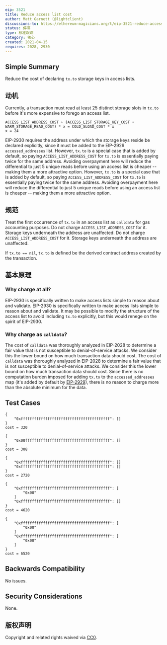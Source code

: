 ```yaml
---
eip: 3521
title: Reduce access list cost
author: Matt Garnett (@lightclient)
discussions-to: https://ethereum-magicians.org/t/eip-3521-reduce-access-list-cost/6072
status: 停滞
type: 标准跟踪
category: 核心
created: 2021-04-15
requires: 2028, 2930
---
```


## Simple Summary

Reduce the cost of declaring `tx.to` storage keys in access lists.

## 动机

Currently, a transaction must read at least 25 distinct storage slots in `tx.to` before it's more expensive to forego an access list.

```
ACCESS_LIST_ADDRESS_COST + (ACCESS_LIST_STORAGE_KEY_COST + WARM_STORAGE_READ_COST) * x = COLD_SLOAD_COST * x
x = 24
```

EIP-2930 requires the address under which the storage keys reside be declared explicitly, since it must be added to the EIP-2929 `accessed_addresses` list. However, `tx.to` is a special case that is added by default, so paying `ACCESS_LIST_ADDRESS_COST` for `tx.to` is essentially paying twice for the same address. Avoiding overpayment here will reduce the differential to just 5 unique reads before using an access list is cheaper -- making them a more attractive option. However, `tx.to` is a special case that is added by default, so paying `ACCESS_LIST_ADDRESS_COST` for `tx.to` is essentially paying twice for the same address. Avoiding overpayment here will reduce the differential to just 5 unique reads before using an access list is cheaper -- making them a more attractive option.

## 规范

Treat the first occurrence of `tx.to` in an access list as `calldata` for gas accounting purposes. Do not charge `ACCESS_LIST_ADDRESS_COST` for it. Storage keys underneath the address are unaffected. Do not charge `ACCESS_LIST_ADDRESS_COST` for it. Storage keys underneath the address are unaffected.

If `tx.to == nil`, `tx.to` is defined be the derived contract address created by the transaction.

## 基本原理

### Why charge at all?

EIP-2930 is specifically written to make access lists simple to reason about and validate. EIP-2930 is specifically written to make access lists simple to reason about and validate. It may be possible to modify the structure of the access list to avoid including `tx.to` explicitly, but this would renege on the spirit of EIP-2930.

### Why charge as `calldata`?

The cost of `calldata` was  thoroughly analyzed in EIP-2028 to determine a fair value that is not susceptible to denial-of-service attacks. We consider this the lower bound on how much transaction data should cost. The cost of `calldata` was  thoroughly analyzed in EIP-2028 to determine a fair value that is not susceptible to denial-of-service attacks. We consider this the lower bound on how much transaction data should cost. Since there is no computation burden imposed for adding `tx.to` to the `accessed_addresses` map (it's added by default by [EIP-2929](./eip-2929.md)), there is no reason to charge more than the absolute minimum for the data.

## Test Cases
```
{
    "0xffffffffffffffffffffffffffffffffffffffff": []
}
cost = 320

{
    "0x00ffffffffffffffffffffffffffffffffffffff": []
}
cost = 308

{
    "0xffffffffffffffffffffffffffffffffffffffff": []
    "0xffffffffffffffffffffffffffffffffffffffff": []
}
cost = 2720

{
    "0xffffffffffffffffffffffffffffffffffffffff": [
        "0x00"
    ]
    "0xffffffffffffffffffffffffffffffffffffffff": []
}
cost = 4620

{
    "0xffffffffffffffffffffffffffffffffffffffff": [
        "0x00"
    ]
    "0xffffffffffffffffffffffffffffffffffffffff": [
        "0x00"
    ]
}
cost = 6520
```

## Backwards Compatibility
No issues.

## Security Considerations
None.

## 版权声明
Copyright and related rights waived via [CC0](../LICENSE.md).
